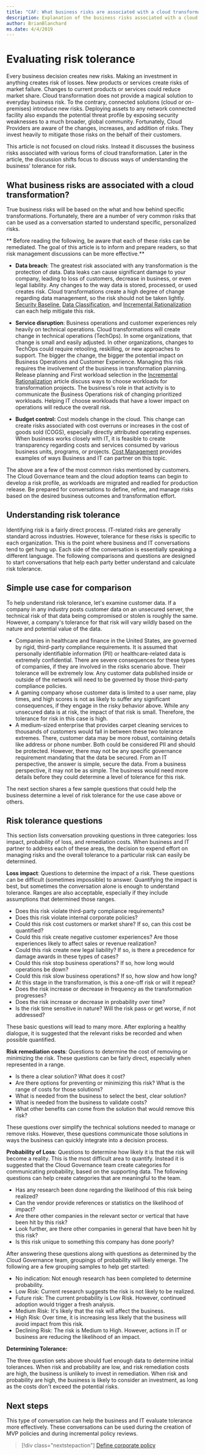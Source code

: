 ```yaml
---
title: "CAF: What business risks are associated with a cloud transformation?"
description: Explanation of the business risks associated with a cloud transformation?
author: BrianBlanchard
ms.date: 4/4/2019
---
```


# Evaluating risk tolerance

Every business decision creates new risks. Making an investment in anything creates risk of losses. New products or services create risks of market failure. Changes to current products or services could reduce market share. Cloud transformation does not provide a magical solution to everyday business risk. To the contrary, connected solutions (cloud or on-premises) introduce new risks. Deploying assets to any network connected facility also expands the potential threat profile by exposing security weaknesses to a much broader, global community. Fortunately, Cloud Providers are aware of the changes, increases, and addition of risks. They invest heavily to mitigate those risks on the behalf of their customers.

This article is not focused on cloud risks. Instead it discusses the business risks associated with various forms of cloud transformation. Later in the article, the discussion shifts focus to discuss ways of understanding the business' tolerance for risk.

<!-- markdownlint-disable MD026 -->

## What business risks are associated with a cloud transformation?

True business risks will be based on the what and how behind specific transformations. Fortunately, there are a number of very common risks that can be used as a conversation started to understand specific, personalized risks.

** Before reading the following, be aware that each of these risks can be remediated. The goal of this article is to inform and prepare readers, so that risk management discussions can be more effective.**

- **Data breach**: The greatest risk associated with any transformation is the protection of data. Data leaks can cause significant damage to your company, leading to loss of customers, decrease in business, or even legal liability. Any changes to the way data is stored, processed, or used creates risk. Cloud transformations create a high degree of change regarding data management, so the risk should not be taken lightly. [Security Baseline](../security-baseline/overview.md), [Data Classification](./what-is-data-classification.md), and [Incremental Rationalization](../../digital-estate/rationalize.md#incremental-rationalization) can each help mitigate this risk.

- **Service disruption**: Business operations and customer experiences rely heavily on technical operations. Cloud transformations will create change in technical operations (TechOps). In some organizations, that change is small and easily adjusted. In other organizations, changes to TechOps could require retooling, reskilling, or new approaches to support. The bigger the change, the bigger the potential impact on Business Operations and Customer Experience. Managing this risk requires the involvement of the business in transformation planning. Release planning and First workload selection in the [Incremental Rationalization](../../digital-estate/rationalize.md#incremental-rationalization) article discuss ways to choose workloads for transformation projects. The business's role in that activity is to communicate the Business Operations risk of changing prioritized workloads. Helping IT choose workloads that have a lower impact on operations will reduce the overall risk.

- **Budget control:** Cost models change in the cloud. This change can create risks associated with cost overruns or increases in the cost of goods sold (COGS), especially directly attributed operating expenses. When business works closely with IT, it is feasible to create transparency regarding costs and services consumed by various business units, programs, or projects. [Cost Management](../cost-management/overview.md) provides examples of ways Business and IT can partner on this topic.

The above are a few of the most common risks mentioned by customers. The Cloud Governance team and the cloud adoption teams can begin to develop a risk profile, as workloads are migrated and readied for production release. Be prepared for conversations to define, refine, and manage risks based on the desired business outcomes and transformation effort.

## Understanding risk tolerance

Identifying risk is a fairly direct process. IT-related risks are generally standard across industries. However, tolerance for these risks is specific to each organization. This is the point where business and IT conversations tend to get hung up. Each side of the conversation is essentially speaking a different language. The following comparisons and questions are designed to start conversations that help each party better understand and calculate risk tolerance.

## Simple use case for comparison

To help understand risk tolerance, let's examine customer data. If a company in any industry posts customer data on an unsecured server, the technical risk of that data being compromised or stolen is roughly the same. However, a company's tolerance for that risk will vary wildly based on the nature and potential value of the data.

- Companies in healthcare and finance in the United States, are governed by rigid, third-party compliance requirements. It is assumed that personally identifiable information (PII) or healthcare-related data is extremely confidential. There are severe consequences for these types of companies, if they are involved in the risks scenario above. Their tolerance will be extremely low. Any customer data published inside or outside of the network will need to be governed by those third-party compliance policies.
- A gaming company whose customer data is limited to a user name, play times, and high scores is not as likely to suffer any significant consequences, if they engage in the risky behavior above. While any unsecured data is at risk, the impact of that risk is small. Therefore, the tolerance for risk in this case is high.
- A medium-sized enterprise that provides carpet cleaning services to thousands of customers would fall in between these two tolerance extremes. There, customer data may be more robust, containing details like address or phone number. Both could be considered PII and should be protected. However, there may not be any specific governance requirement mandating that the data be secured. From an IT perspective, the answer is simple, secure the data. From a business perspective, it may not be as simple. The business would need more details before they could determine a level of tolerance for this risk.

The next section shares a few sample questions that could help the business determine a level of risk tolerance for the use case above or others.

## Risk tolerance questions

This section lists conversation provoking questions in three categories: loss impact, probability of loss, and remediation costs. When business and IT partner to address each of these areas, the decision to expend effort on managing risks and the overall tolerance to a particular risk can easily be determined.

**Loss impact**: Questions to determine the impact of a risk. These questions can be difficult (sometimes impossible) to answer. Quantifying the impact is best, but sometimes the conversation alone is enough to understand tolerance. Ranges are also acceptable, especially if they include assumptions that determined those ranges.

- Does this risk violate third-party compliance requirements?
- Does this risk violate internal corporate policies?
- Could this risk cost customers or market share? If so, can this cost be quantified?
- Could this risk create negative customer experiences? Are those experiences likely to affect sales or revenue realization?
- Could this risk create new legal liability? If so, is there a precedence for damage awards in these types of cases?
- Could this risk stop business operations? If so, how long would operations be down?
- Could this risk slow business operations? If so, how slow and how long?
- At this stage in the transformation, is this a one-off risk or will it repeat?
- Does the risk increase or decrease in frequency as the transformation progresses?
- Does the risk increase or decrease in probability over time?
- Is the risk time sensitive in nature? Will the risk pass or get worse, if not addressed?

These basic questions will lead to many more. After exploring a healthy dialogue, it is suggested that the relevant risks be recorded and when possible quantified.

**Risk remediation costs**: Questions to determine the cost of removing or minimizing the risk. These questions can be fairly direct, especially when represented in a range.

- Is there a clear solution? What does it cost?
- Are there options for preventing or minimizing this risk? What is the range of costs for those solutions?
- What is needed from the business to select the best, clear solution?
- What is needed from the business to validate costs?
- What other benefits can come from the solution that would remove this risk?

These questions over simplify the technical solutions needed to manage or remove risks. However, these questions communicate those solutions in ways the business can quickly integrate into a decision process.

**Probability of Loss**: Questions to determine how likely it is that the risk will become a reality. This is the most difficult area to quantify. Instead it is suggested that the Cloud Governance team create categories for communicating probability, based on the supporting data. The following questions can help create categories that are meaningful to the team.

- Has any research been done regarding the likelihood of this risk being realized?
- Can the vendor provide references or statistics on the likelihood of impact?
- Are there other companies in the relevant sector or vertical that have been hit by this risk?
- Look further, are there other companies in general that have been hit by this risk?
- Is this risk unique to something this company has done poorly?

After answering these questions along with questions as determined by the Cloud Governance team, groupings of probability will likely emerge. The following are a few grouping samples to help get started:

- No indication: Not enough research has been completed to determine probability.
- Low Risk: Current research suggests the risk is not likely to be realized.
- Future risk: The current probability is Low Risk. However, continued adoption would trigger a fresh analysis.
- Medium Risk: It's likely that the risk will affect the business.
- High Risk: Over time, it is increasing less likely that the business will avoid impact from this risk.
- Declining Risk: The risk is Medium to High. However, actions in IT or business are reducing the likelihood of an impact.

**Determining Tolerance:**

The three question sets above should fuel enough data to determine initial tolerances. When risk and probability are low, and risk remediation costs are high, the business is unlikely to invest in remediation. When risk and probability are high, the business is likely to consider an investment, as long as the costs don't exceed the potential risks.

## Next steps

This type of conversation can help the business and IT evaluate tolerance more effectively. These conversations can be used during the creation of MVP policies and during incremental policy reviews.

> [!div class="nextstepaction"]
> [Define corporate policy](./define-policy.md)
